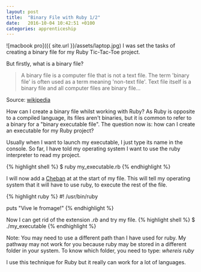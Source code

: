 ```yaml
---
layout: post
title:  "Binary File with Ruby 1/2"
date:   2016-10-04 10:42:51 +0100
categories: apprenticeship
---
```


![macbook pro]({{ site.url }}/assets/laptop.jpg)
I was set the tasks of creating a binary file for my Ruby Tic-Tac-Toe project.

But firstly, what is a binary file?

> A binary file is a computer file that is not a text file.
> The term 'binary file' is often used as a term meaning 'non-text file'.
> Text file itself is a binary file and all computer files are binary file...

Source: [wikipedia](https://en.wikipedia.org/wiki/Binary_file)

How can I create a binary file whilst working with Ruby?
As Ruby is opposite to a compiled language, its files aren't binaries, but it
is common to refer to a binary for a "binary executable file". The question
now is: how can I create an executable for my Ruby project?

Usually when I want to launch my executable, I just type its name in the console.
So far, I have told my operating system I want to use the ruby interpreter to
read my project.

{% highlight shell %}
$ ruby my_executable.rb
{% endhighlight %}

I will now add a [Cheban](https://en.wikipedia.org/wiki/Shebang_(Unix)) at
at the start of my file. This will tell my operating system that it will
have to use ruby, to execute the rest of the file.

{% highlight ruby %}
#! /usr/bin/ruby

puts "Vive le fromage!"
{% endhighlight %}

Now I can get rid of the extension *.rb* and try my file.
{% highlight shell %}
$ ./my_executable
{% endhighlight %}

Note: You may need to use a different path than I have used for ruby.
My pathway may not work for you because ruby may be stored in a different folder
in your system. To know which folder, you need to type: *whereis ruby*

I use this technique for Ruby but it really can work for a lot of languages.
